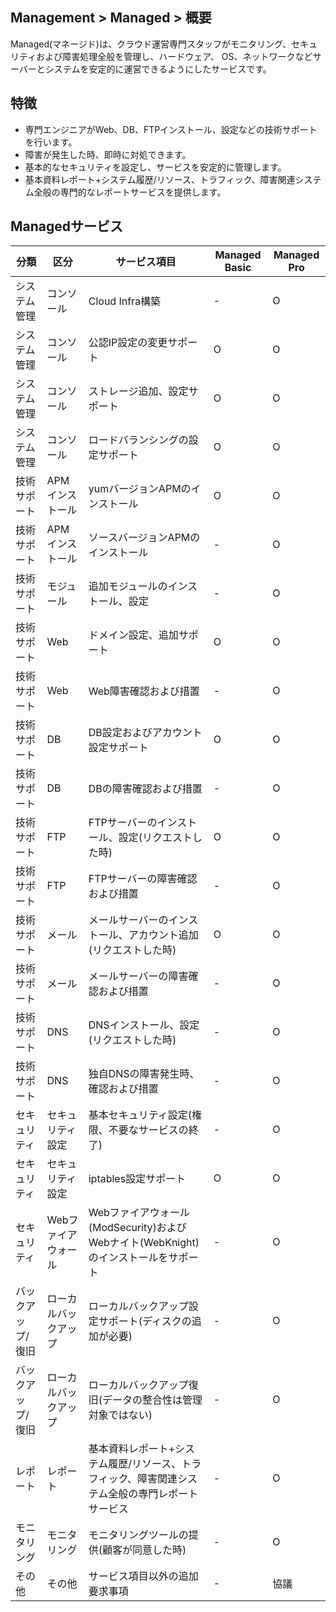 ## Management > Managed > 概要

Managed(マネージド)は、クラウド運営専門スタッフがモニタリング、セキュリティおよび障害処理全般を管理し、ハードウェア、 OS、ネットワークなどサーバーとシステムを安定的に運営できるようにしたサービスです。 

## 特徴
* 専門エンジニアがWeb、DB、FTPインストール、設定などの技術サポートを行います。
* 障害が発生した時、即時に対処できます。 
* 基本的なセキュリティを設定し、サービスを安定的に管理します。 
* 基本資料レポート+システム履歴/リソース、トラフィック、障害関連システム全般の専門的なレポートサービスを提供します。 

## Managedサービス 
| 分類 |区分|サービス項目 | Managed Basic | Managed Pro |
| --- | --- | --- | --- |--- |
| システム管理 | コンソール | Cloud Infra構築 | - | O |
| システム管理 | コンソール | 公認IP設定の変更サポート | O | O |
| システム管理 | コンソール | ストレージ追加、設定サポート | O | O |
| システム管理 | コンソール | ロードバランシングの設定サポート | O | O |
| 技術サポート | APMインストール | yumバージョンAPMのインストール | O | O |
| 技術サポート | APMインストール | ソースバージョンAPMのインストール | - | O |
| 技術サポート | モジュール | 追加モジュールのインストール、設定 | - | O |
| 技術サポート | Web | ドメイン設定、追加サポート | O | O |
| 技術サポート | Web | Web障害確認および措置 |  - | O |
| 技術サポート | DB | DB設定およびアカウント設定サポート | O | O |
| 技術サポート | DB | DBの障害確認および措置 | - | O |
| 技術サポート | FTP | FTPサーバーのインストール、設定(リクエストした時) | O | O |
| 技術サポート | FTP | FTPサーバーの障害確認および措置 | - | O |
| 技術サポート | メール | メールサーバーのインストール、アカウント追加(リクエストした時) | O | O |
| 技術サポート | メール | メールサーバーの障害確認および措置 | - | O |
| 技術サポート | DNS | DNSインストール、設定(リクエストした時) | - | O |
| 技術サポート | DNS | 独自DNSの障害発生時、確認および措置 | - | O |
| セキュリティ | セキュリティ設定 | 基本セキュリティ設定(権限、不要なサービスの終了) | - | O |
| セキュリティ | セキュリティ設定 | iptables設定サポート | O | O |
| セキュリティ | Webファイアウォール | Webファイアウォール(ModSecurity)およびWebナイト(WebKnight)のインストールをサポート | - | O |
| バックアップ/復旧 | ローカルバックアップ | ローカルバックアップ設定サポート(ディスクの追加が必要) | - | O |
| バックアップ/復旧 | ローカルバックアップ | ローカルバックアップ復旧(データの整合性は管理対象ではない) | - | O |
| レポート | レポート | 基本資料レポート+システム履歴/リソース、トラフィック、障害関連システム全般の専門レポートサービス | - | O |
| モニタリング | モニタリング | モニタリングツールの提供(顧客が同意した時) | - | O |
| その他 | その他 | サービス項目以外の追加要求事項 | - | 協議 |
